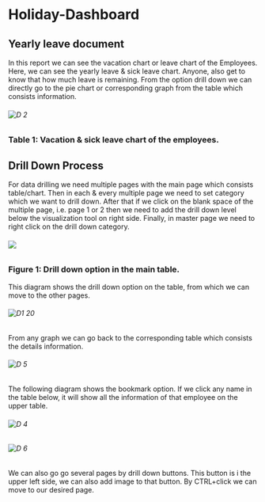 # Holiday-Dashboard
## Yearly leave document
In this report we can see the vacation chart or leave chart of the Employees. Here, we can see the yearly leave & sick leave chart. Anyone, also get to know that how much leave is remaining. 
From the option drill down we can directly go to the pie chart or corresponding graph from the table which consists information.
###### ![D 2](https://user-images.githubusercontent.com/80387652/110642416-e917b300-81aa-11eb-93df-99e7886a8bc6.png)
### Table 1: Vacation & sick leave chart of the employees. 
## Drill Down Process
For data drilling we need multiple pages with the main page which consists table/chart. Then in each & every multiple page we need to set category which we want to drill down. After that if we click on the blank space of the multiple page, i.e. page 1 or 2 then we need to add the drill down level below the visualization tool on right side. Finally, in master page we need to right click on the drill down category. 
###### ![](https://user-images.githubusercontent.com/80387652/110650489-7f9ba280-81b2-11eb-8fbf-b7a9f7fd0dd2.png)
### Figure 1: Drill down option in the main table.
This diagram shows the drill down option on the table, from which we can move to the other pages. 
###### ![D1 20](https://user-images.githubusercontent.com/80387652/110638156-1ca40e80-81a6-11eb-8d2d-52ada0e6cd3b.png)
From any graph we can go back to the corresponding table which consists the details information.
###### ![D 5](https://user-images.githubusercontent.com/80387652/110654334-f38b7a00-81b5-11eb-8f89-5bf5c4d59086.jpg)
The following diagram shows the bookmark option. If we click any name in the table below, it will show all the information of that employee on the upper table.
###### ![D 4](https://user-images.githubusercontent.com/80387652/110653412-22552080-81b5-11eb-8542-269e684bc23e.png)
###### ![D 6](https://user-images.githubusercontent.com/80387652/110655513-06527e80-81b7-11eb-9341-a402067fb09f.jpg)
We can also go go several pages by drill down buttons. This button is i  the upper left side, we can also add image to that button. By CTRL+click we can move to our desired page.

